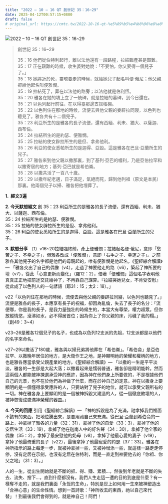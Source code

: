 ```yaml
---
title: "2022 – 10 – 16 QT 創世記 35：16~29"
date: 2025-04-12T00:57:15+0800
draft: false
# original_url: https://cmtc.tw/2022-10-16-qt-%e5%89%b5%e4%b8%96%e8%a8%98-35%ef%bc%9a1629
---
```


![2022 – 10 – 16 QT 創世記 35：16\~29](/images/qt.jpg  "2022 – 10 – 16 QT 創世記 35：16\~29")

> 創世記 35：16\~29
>
> 35：16 他們從伯特利起行，離以法他還有一段路程，拉結臨產甚是艱難。  
> 35：17 正在艱難的時候，收生婆對她說：「不要怕，你又要得一個兒子了。」  
> 35：18 她將近於死，靈魂要走的時候，就給她兒子起名叫便‧俄尼；他父親卻給他起名叫便雅憫。  
> 35：19 拉結死了，葬在以法他的路旁；以法他就是伯利恆。  
> 35：20 雅各在她的墳上立了一統碑，就是拉結的墓碑，到今日還在。  
> 35：21 以色列起行前往，在以得臺那邊支搭帳棚。  
> 35：22 以色列住在那地的時候，流便去與他父親的妾辟拉同寢，以色列也聽見了。雅各共有十二個兒子。  
> 35：23 利亞所生的是雅各的長子流便，還有西緬、利未、猶大、以薩迦、西布倫。  
> 35：24 拉結所生的是約瑟、便雅憫。  
> 35：25 拉結的使女辟拉所生的是但、拿弗他利。  
> 35：26 利亞的使女悉帕所生的是迦得、亞設。這是雅各在巴旦‧亞蘭所生的兒子。  
> 35：27 雅各來到他父親以撒那裏，到了基列‧亞巴的幔利，乃是亞伯拉罕和以撒寄居的地方；基列‧亞巴就是希伯崙。  
> 35：28 以撒共活了一百八十歲。  
> 35：29 以撒年紀老邁，日子滿足，氣絕而死，歸到他列祖（原文是本民）那裏。他兩個兒子以掃、雅各把他埋葬了。

**1.  經文3遍**

**2. 今天默想經文**
創 35：23 利亞所生的是雅各的長子流便，還有西緬、利未、猶大、以薩迦、西布倫。  
35：24 拉結所生的是約瑟、便雅憫。  
35：25 拉結的使女辟拉所生的是但、拿弗他利。  
35：26 利亞的使女悉帕所生的是迦得、亞設。這是雅各在巴旦‧亞蘭所生的兒子。

**3. 默想分享**
（1）v16\~20拉結臨終前，產上便雅憫；拉結起名便‧俄尼，意即「愁苦之子、不幸之子」，但雅各改成「便雅憫」，意即「右手之子、幸運之子」。之前雅各其他兒子的名字都是他們的母親起的，唯有便雅憫是他起名。《聖經綜合解讀》— 「雅各交出了自己的偶像（v4），走過了神要他走的路（v6），築起了神所要的壇（v7），從此「心意更新而變化」（羅12：2），借著「便雅憫」這個名字表明他真真正正地把前途交託給神了，不再靠自己謀算。『拉結哭她兒女，不肯受安慰』從此成了以色列人的一句諺語（耶31：15；太2：18）。」

v22「以色列住在那地的時候，流便去與他父親的妾辟拉同寢，以色列也聽見了。」流便是雅各的長子，本應享有長子的祝福，卻因為亂倫，失去了長子的名分：「流便哪，你是我的長子，是我力量強壯的時候生的，本當大有尊榮，權力超眾。但你放縱情慾，滾沸如水，必不得居首位；因為你上了你父親的床，污穢了我的榻。」（創49：3\~4）

v23\~26是雅各12個兒子的名子，也成為以色列12支派的先祖，12支派都是以他們的名字來命名。

v27\~29以撒活了180歲，雅各與以掃兄弟將他葬在「希伯崙」。「希伯侖」是亞伯拉罕、以撒晚年居住的地方，是大衛作王之地，是神顯明祂的榮耀和權柄的地方，也是雅各應當承受父親產業的地方。《聖經綜合解讀》— 「以撒的一生是平平淡淡，雅各的一生卻是大起大落；以撒看起來是懦弱普通，雅各卻是精明能幹。然而這兩個人都能被神揀選承受神的應許，因為神在他們身上所要做的，不是根據他們自己的光景，也不在於他們為神做了什麼，而在於神自己的定意。神在以撒身上要顯明的是一個懂得承受應許的人，只要站對了兒子的地位，就可以承受父親所有的一切。神在雅各身上要顯明的是一個被神拆毀又建造的人，從一個徹底敗壞的人，被神恢復成盛滿神榮耀的器皿。」

**4. 今天的回應**
引用《聖經綜合解讀》— 「神的拆毀是為了充滿，祂拿掉我們裡面不該有的東西，把地位騰出來，是要用祂自己來充滿。從巴旦·亞蘭到希伯侖的一路上，神拿掉了雅各的力量（32：31），拿掉了他的自愛（33：3），拿掉了他的安居生活（33：19），拿掉了他在迦南人中的好名聲（34：30），拿掉了他全家的偶像（35：2），拿掉了最安慰他的奶母（v8），拿掉了他最心愛的妻子（v19），拿掉了他最倚重的長子（v22），最後拿掉了他最寵愛的約瑟（37：33）。雅各在神所指示的路上每走一步，就被神拿掉一些，又被神增添一些，就這樣一路走走停停，沒有定居在示劍，也沒有定居在伯特利，而是一直走到神要他去的「你祖、你父之地」（31：3）。」

人的一生，從出生開始就是不斷的抓、得、賺、累積…，然後到年老就是不斷的失去、流失、捨下…，直到什麼都沒有。我們人生走這一遭的目的到底是什麼？有一樣奪不走的，就是我們裏面「永恆的生命」，特別是世上如何用一生來被神塑造出「合神心意」的生命性情。想到一首詩歌：「神所收去的東西，祂以自己來代替」！到最後我們會得到的，就是神自己！阿們！

